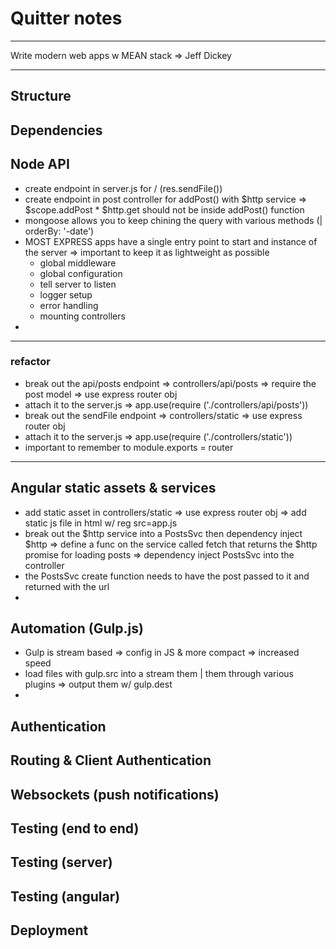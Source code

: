 # Quitter notes  

---  

Write modern web apps w MEAN stack => Jeff Dickey  

---

## Structure  

## Dependencies  

## Node API  
  
  * create endpoint in server.js for / (res.sendFile())
  * create endpoint in post controller for addPost() with $http service => $scope.addPost  * $http.get should not be inside addPost() function
  * mongoose allows you to keep chining the query with various methods (| orderBy: '-date')  
  * MOST EXPRESS apps have a single entry point to start and instance of the server => important to keep it as lightweight as possible  
    * global middleware  
    * global configuration  
    * tell server to listen  
    * logger setup  
    * error handling  
    * mounting controllers  
  * 

---  

### refactor  

  * break out the api/posts endpoint => controllers/api/posts => require the post model => use express router obj  
  * attach it to the server.js => app.use(require ('./controllers/api/posts'))  
  * break out the sendFile endpoint => controllers/static => use express router obj  
  * attach it to the server.js => app.use(require ('./controllers/static'))  
  * important to remember to module.exports = router  

---   

## Angular static assets & services  

  * add static asset in controllers/static => use express router obj => add static js file in html w/ reg src=app.js  
  * break out the $http service into a PostsSvc then dependency inject $http  => define a func on the service called fetch that returns the $http promise for loading posts => dependency inject PostsSvc into the controller  
  * the PostsSvc create function needs to have the post passed to it and returned with the url  
  * 

## Automation (Gulp.js)  

  * Gulp is stream based => config in JS & more compact  => increased speed  
  * load files with gulp.src into a stream them | them through various plugins => output them w/ gulp.dest  
  * 

## Authentication  

## Routing & Client Authentication  

## Websockets (push notifications)  

## Testing (end to end)  

## Testing (server)  

## Testing (angular)  

## Deployment  


